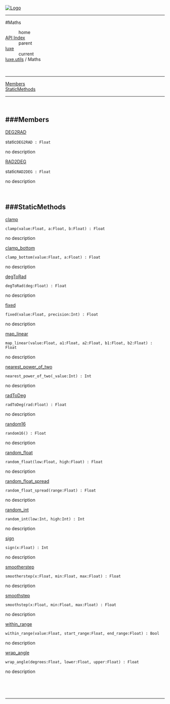 
[![Logo](../../../images/logo.png)](../../../index.html)

---

#Maths


&emsp;&emsp;&emsp;home   
[API Index](../../../api/index.html#luxe.utils)   
&emsp;&emsp;&emsp;parent    
[luxe](../)     
&emsp;&emsp;&emsp;current    
[luxe.utils](./) / Maths

<br/>

---


[Members](#Members)   
[StaticMethods](#StaticMethods)   


---

&nbsp;   

<a class="lift" name="Members" ></a>
###Members   
---
<a class="lift" name="DEG2RAD" href="#DEG2RAD">DEG2RAD</a>



<span class="inline-block static">static</span>`DEG2RAD : Float`

<span class="small_desc_flat"> no description </span>   

<a class="lift" name="RAD2DEG" href="#RAD2DEG">RAD2DEG</a>



<span class="inline-block static">static</span>`RAD2DEG : Float`

<span class="small_desc_flat"> no description </span>   

&nbsp;   

<a class="lift" name="StaticMethods" ></a>
###StaticMethods   
---
<a class="lift" name="clamp" href="#clamp">clamp</a>



`clamp(value:Float, a:Float, b:Float) : Float`

<span class="small_desc_flat"> no description </span>   

<a class="lift" name="clamp_bottom" href="#clamp_bottom">clamp_bottom</a>



`clamp_bottom(value:Float, a:Float) : Float`

<span class="small_desc_flat"> no description </span>   

<a class="lift" name="degToRad" href="#degToRad">degToRad</a>



`degToRad(deg:Float) : Float`

<span class="small_desc_flat"> no description </span>   

<a class="lift" name="fixed" href="#fixed">fixed</a>



`fixed(value:Float, precision:Int) : Float`

<span class="small_desc_flat"> no description </span>   

<a class="lift" name="map_linear" href="#map_linear">map_linear</a>



`map_linear(value:Float, a1:Float, a2:Float, b1:Float, b2:Float) : Float`

<span class="small_desc_flat"> no description </span>   

<a class="lift" name="nearest_power_of_two" href="#nearest_power_of_two">nearest_power_of_two</a>



`nearest_power_of_two(_value:Int) : Int`

<span class="small_desc_flat"> no description </span>   

<a class="lift" name="radToDeg" href="#radToDeg">radToDeg</a>



`radToDeg(rad:Float) : Float`

<span class="small_desc_flat"> no description </span>   

<a class="lift" name="random16" href="#random16">random16</a>



`random16() : Float`

<span class="small_desc_flat"> no description </span>   

<a class="lift" name="random_float" href="#random_float">random_float</a>



`random_float(low:Float, high:Float) : Float`

<span class="small_desc_flat"> no description </span>   

<a class="lift" name="random_float_spread" href="#random_float_spread">random_float_spread</a>



`random_float_spread(range:Float) : Float`

<span class="small_desc_flat"> no description </span>   

<a class="lift" name="random_int" href="#random_int">random_int</a>



`random_int(low:Int, high:Int) : Int`

<span class="small_desc_flat"> no description </span>   

<a class="lift" name="sign" href="#sign">sign</a>



`sign(x:Float) : Int`

<span class="small_desc_flat"> no description </span>   

<a class="lift" name="smootherstep" href="#smootherstep">smootherstep</a>



`smootherstep(x:Float, min:Float, max:Float) : Float`

<span class="small_desc_flat"> no description </span>   

<a class="lift" name="smoothstep" href="#smoothstep">smoothstep</a>



`smoothstep(x:Float, min:Float, max:Float) : Float`

<span class="small_desc_flat"> no description </span>   

<a class="lift" name="within_range" href="#within_range">within_range</a>



`within_range(value:Float, start_range:Float, end_range:Float) : Bool`

<span class="small_desc_flat"> no description </span>   

<a class="lift" name="wrap_angle" href="#wrap_angle">wrap_angle</a>



`wrap_angle(degrees:Float, lower:Float, upper:Float) : Float`

<span class="small_desc_flat"> no description </span>   

&nbsp;   



&nbsp;
&nbsp;
&nbsp;

---  


&nbsp;   
&nbsp;   